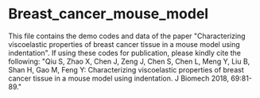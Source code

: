 # Breast_cancer_mouse_model
This file contains the demo codes and data of the paper "Characterizing viscoelastic properties of breast cancer tissue in a mouse model using indentation".
If using these codes for publication, please kindly cite the following:
"Qiu S, Zhao X, Chen J, Zeng J, Chen S, Chen L, Meng Y, Liu B, Shan H, Gao M, Feng Y: Characterizing viscoelastic properties of breast cancer tissue in a mouse model using indentation. J Biomech 2018, 69:81-89."

